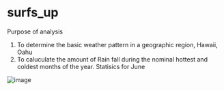 # surfs_up
Purpose of analysis
  1) To determine the basic weather pattern in a geographic region, Hawaii, Oahu 
  2) To caluculate the amount of Rain fall during the nominal hottest and coldest months of     the year.
Statisics for June


![image](https://user-images.githubusercontent.com/88185044/160525599-f9fd8b1d-4232-4922-8b3d-0439f7589d04.png)
